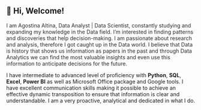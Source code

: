  ## 👋 **Hi, Welcome!**
   
  
<span style="color:#2a2a2a;">I am Agostina Altina, Data Analyst | Data Scientist, constantly studying and expanding my knowledge in the Data field. I’m interested in finding patterns and discoveries that help decision-making. I am passionate about research and analysis, therefore I got caught up in the Data world. I believe that Data is history that shows us information as papers in the past and through Data Analytics we can find the most valuable insights and even use this information to anticipate decisions for the future.

I have intermediate to advanced level of proficiency with **Python**, **SQL**, **Excel**, **Power BI** as well as Microsoft Office package and Google tools. I have excellent communication skills making it possible to achieve an effective dynamic transposition to ensure that information is clear and understandable. I am a very proactive, analytical and dedicated in what I do.</span>


<!---
AgosAl0/AgosAl0 is a ✨ special ✨ repository because its `README.md` (this file) appears on your GitHub profile.
You can click the Preview link to take a look at your changes.
--->
